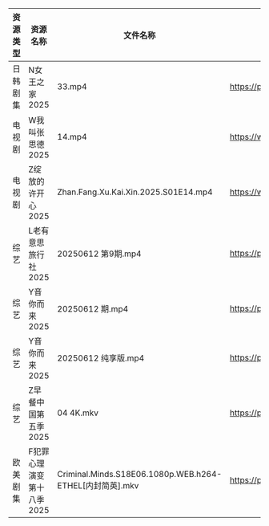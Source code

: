 | 资源类型 | 资源名称            | 文件名称                                                 | 分享链接                                 | 更新时间                |
| ---- | --------------- | ---------------------------------------------------- | ------------------------------------ | ------------------- |
| 日韩剧集 | N女王之家2025       | 33.mp4                                               | https://pan.quark.cn/s/a85463f38f49  | 2025-06-12 16:28:53 |
| 电视剧  | W我叫张思德2025      | 14.mp4                                               | https://www.alipan.com/s/K6gKsP3dQ5J | 2025-06-12 08:05:24 |
| 电视剧  | Z绽放的许开心2025     | Zhan.Fang.Xu.Kai.Xin.2025.S01E14.mp4                 | https://www.alipan.com/s/ZU4VVsiG1J9 | 2025-06-12 08:05:43 |
| 综艺   | L老有意思旅行社2025    | 20250612 第9期.mp4                                     | https://pan.quark.cn/s/f387ccfb541f  | 2025-06-12 16:38:05 |
| 综艺   | Y音你而来2025       | 20250612 期.mp4                                       | https://pan.quark.cn/s/f38b4f6a71fe  | 2025-06-12 16:38:57 |
| 综艺   | Y音你而来2025       | 20250612 纯享版.mp4                                     | https://pan.quark.cn/s/f38b4f6a71fe  | 2025-06-12 16:38:54 |
| 综艺   | Z早餐中国第五季2025    | 04 4K.mkv                                            | https://pan.quark.cn/s/8bf6a96b483b  | 2025-06-12 16:36:12 |
| 欧美剧集 | F犯罪心理演变第十八季2025 | Criminal.Minds.S18E06.1080p.WEB.h264-ETHEL[内封简英].mkv | https://pan.quark.cn/s/38a701ac585c  | 2025-06-12 16:22:51 |
